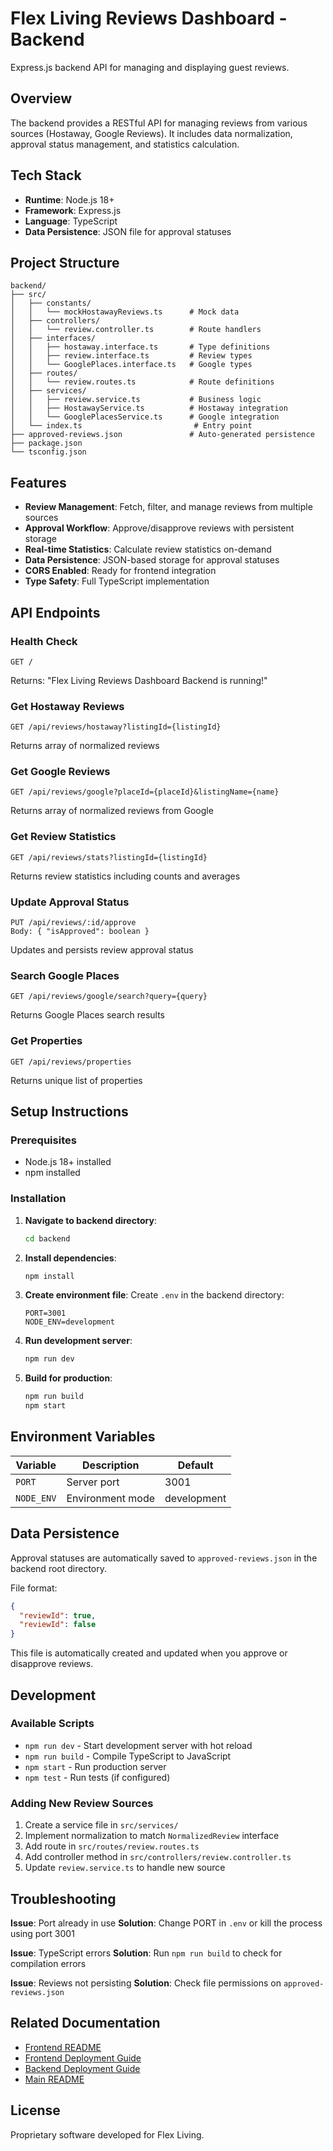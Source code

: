 # Flex Living Reviews Dashboard - Backend

Express.js backend API for managing and displaying guest reviews.

## Overview

The backend provides a RESTful API for managing reviews from various sources (Hostaway, Google Reviews). It includes data normalization, approval status management, and statistics calculation.

## Tech Stack

- **Runtime**: Node.js 18+
- **Framework**: Express.js
- **Language**: TypeScript
- **Data Persistence**: JSON file for approval statuses

## Project Structure

```
backend/
├── src/
│   ├── constants/
│   │   └── mockHostawayReviews.ts      # Mock data
│   ├── controllers/
│   │   └── review.controller.ts        # Route handlers
│   ├── interfaces/
│   │   ├── hostaway.interface.ts       # Type definitions
│   │   ├── review.interface.ts         # Review types
│   │   └── GooglePlaces.interface.ts   # Google types
│   ├── routes/
│   │   └── review.routes.ts            # Route definitions
│   ├── services/
│   │   ├── review.service.ts           # Business logic
│   │   ├── HostawayService.ts          # Hostaway integration
│   │   └── GooglePlacesService.ts      # Google integration
│   └── index.ts                         # Entry point
├── approved-reviews.json               # Auto-generated persistence
├── package.json
└── tsconfig.json
```

## Features

- **Review Management**: Fetch, filter, and manage reviews from multiple sources
- **Approval Workflow**: Approve/disapprove reviews with persistent storage
- **Real-time Statistics**: Calculate review statistics on-demand
- **Data Persistence**: JSON-based storage for approval statuses
- **CORS Enabled**: Ready for frontend integration
- **Type Safety**: Full TypeScript implementation

## API Endpoints

### Health Check

```
GET /
```

Returns: "Flex Living Reviews Dashboard Backend is running!"

### Get Hostaway Reviews

```
GET /api/reviews/hostaway?listingId={listingId}
```

Returns array of normalized reviews

### Get Google Reviews

```
GET /api/reviews/google?placeId={placeId}&listingName={name}
```

Returns array of normalized reviews from Google

### Get Review Statistics

```
GET /api/reviews/stats?listingId={listingId}
```

Returns review statistics including counts and averages

### Update Approval Status

```
PUT /api/reviews/:id/approve
Body: { "isApproved": boolean }
```

Updates and persists review approval status

### Search Google Places

```
GET /api/reviews/google/search?query={query}
```

Returns Google Places search results

### Get Properties

```
GET /api/reviews/properties
```

Returns unique list of properties

## Setup Instructions

### Prerequisites

- Node.js 18+ installed
- npm installed

### Installation

1. **Navigate to backend directory**:

   ```bash
   cd backend
   ```

2. **Install dependencies**:

   ```bash
   npm install
   ```

3. **Create environment file**:
   Create `.env` in the backend directory:

   ```env
   PORT=3001
   NODE_ENV=development
   ```

4. **Run development server**:

   ```bash
   npm run dev
   ```

5. **Build for production**:
   ```bash
   npm run build
   npm start
   ```

## Environment Variables

| Variable   | Description      | Default     |
| ---------- | ---------------- | ----------- |
| `PORT`     | Server port      | 3001        |
| `NODE_ENV` | Environment mode | development |

## Data Persistence

Approval statuses are automatically saved to `approved-reviews.json` in the backend root directory.

File format:

```json
{
  "reviewId": true,
  "reviewId": false
}
```

This file is automatically created and updated when you approve or disapprove reviews.

## Development

### Available Scripts

- `npm run dev` - Start development server with hot reload
- `npm run build` - Compile TypeScript to JavaScript
- `npm start` - Run production server
- `npm test` - Run tests (if configured)

### Adding New Review Sources

1. Create a service file in `src/services/`
2. Implement normalization to match `NormalizedReview` interface
3. Add route in `src/routes/review.routes.ts`
4. Add controller method in `src/controllers/review.controller.ts`
5. Update `review.service.ts` to handle new source

## Troubleshooting

**Issue**: Port already in use
**Solution**: Change PORT in `.env` or kill the process using port 3001

**Issue**: TypeScript errors
**Solution**: Run `npm run build` to check for compilation errors

**Issue**: Reviews not persisting
**Solution**: Check file permissions on `approved-reviews.json`

## Related Documentation

- [Frontend README](../frontend/README.md)
- [Frontend Deployment Guide](../frontend/DEPLOYMENT.md)
- [Backend Deployment Guide](./DEPLOYMENT.md)
- [Main README](../README.md)

## License

Proprietary software developed for Flex Living.

